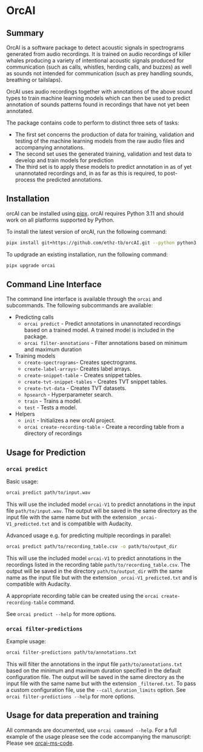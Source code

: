 
# OrcAI

## Summary

OrcAI is a software package to detect acoustic signals in spectrograms generated from audio recordings. It is trained on audio recordings of killer whales producing a variety of intentional acoustic signals produced for communication (such as calls, whistles, herding calls, and buzzes) as well as sounds not intended for communication (such as prey handling sounds, breathing or tailslaps).

OrcAI uses audio recordings together with annotations of the above sound types to train machine learning models which can then be used to predict annotation of sounds patterns found in recordings that have not yet been annotated.

The package contains code to perform to distinct three sets of tasks:

- The first set concerns the production of data for training, validation and testing of the machine learning models from the raw audio files and accompanying annotations.
- The second set uses the generated training, validation and test data to develop and train models for prediction
- The third set is to apply these models to predict annotation in as of yet unannotated recordings and, in as far as this is required, to post-process the predicted annotations.

## Installation

orcAI can be installed using [pipx](https://pipx.pypa.io/stable/).
orcAI requires Python 3.11 and should work on all platforms supported by Python.

To install the latest version of orcAI, run the following command:

```bash
pipx install git+https://github.com/ethz-tb/orcAI.git --python python3.11
```

To updgrade an existing installation, run the following command:

```bash
pipx upgrade orcai
```


## Command Line Interface

The command line interface is available through the `orcai` and subcommands. The following subcommands are available:

- Predicting calls
  - `orcai predict` - Predict annotations in unannotated recordings based on a trained model. A trained model is included in the package.
  - `orcai filter-annotations` - Filter annotations based on minimum and maximum duration
- Training models
  - `create-spectrograms`- Creates spectrograms.
  - `create-label-arrays`- Creates label arrays.
  - `create-snippet-table` - Creates snippet tables.
  - `create-tvt-snippet-tables` - Creates TVT snippet tables.
  - `create-tvt-data` - Creates TVT datasets.
  - `hpsearch` - Hyperparameter search.
  - `train` - Trains a model.
  - `test` - Tests a model.
- Helpers
  - `init` - Initializes a new orcAI project.
  - `orcai create-recording-table` - Create a recording table from a directory of recordings

## Usage for Prediction

### `orcai predict`

Basic usage:

```bash
orcai predict path/to/input.wav
```

This will use the included model `orcai-V1` to predict annotations in the input file `path/to/input.wav`. The output will be saved in the same directory as the input file with the same name but with the extension `_orcai-V1_predicted.txt` and is compatible with Audacity.

Advanced usage e.g. for predicting multiple recordings in parallel:

```bash
orcai predict path/to/recording_table.csv -o path/to/output_dir
```

This will use the included model `orcai-V1` to predict annotations in the recordings listed in the recording table `path/to/recording_table.csv`. The output will be saved in the directory `path/to/output_dir` with the same name as the input file but with the extension `_orcai-V1_predicted.txt` and is compatible with Audacity.

A appropriate recording table can be created using the `orcai create-recording-table` command.

See `orcai predict --help` for more options.

### `orcai filter-predictions`

Example usage:

```bash
orcai filter-predictions path/to/annotations.txt
```

This will filter the annotations in the input file `path/to/annotations.txt` based on the minimum and maximum duration specified in the default configuration file. The output will be saved in the same directory as the input file with the same name but with the extension `_filtered.txt`. To pass a custom configuration file, use the `--call_duration_limits` option.
See `orcai filter-predictions --help` for more options.

## Usage for data preperation and training

All commands are documented, use `orcai command --help`.
For a full example of the usage please see the code accompanying the manuscript: Please see [orcai-ms-code](https://github.com/ethz-tb/orcai-ms-code).
